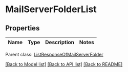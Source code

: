 
# MailServerFolderList

## Properties
Name | Type | Description | Notes
------------ | ------------- | ------------- | -------------

 Parent class: [ListResponseOfMailServerFolder](ListResponseOfMailServerFolder.md)

[[Back to Model list]](README.md#documentation-for-models) [[Back to API list]](README.md#documentation-for-api-endpoints) [[Back to README]](README.md)
